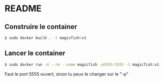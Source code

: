 # README

## Construire le container

```bash
$ sudo docker build . -t magicfish:v1
```

## Lancer le container

```bash
$ sudo docker run -d --rm --name magicfish -p5555:5555 -t magicfish:v1
```

Faut le port 5555 ouvert, sinon tu peux le changer sur le "-p"
